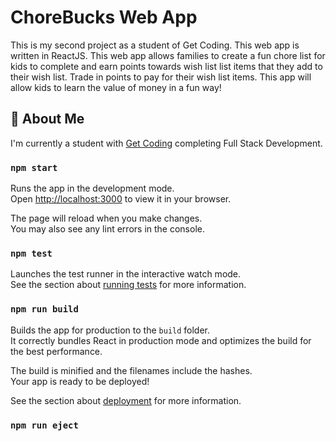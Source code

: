 # ChoreBucks Web App

This is my second project as a student of Get Coding. This web app is written in ReactJS.
This web app allows families to create a fun chore list for kids to complete and earn points towards wish list list items that they add to their wish list. Trade in points to pay for their wish list items. This app will allow kids to learn the value of money in a fun way!

## 🚀 About Me
I'm currently a student with [Get Coding](http://www.get-coding.ca) completing Full Stack Development.

### `npm start`

Runs the app in the development mode.\
Open [http://localhost:3000](http://localhost:3000) to view it in your browser.

The page will reload when you make changes.\
You may also see any lint errors in the console.

### `npm test`

Launches the test runner in the interactive watch mode.\
See the section about [running tests](https://facebook.github.io/create-react-app/docs/running-tests) for more information.

### `npm run build`

Builds the app for production to the `build` folder.\
It correctly bundles React in production mode and optimizes the build for the best performance.

The build is minified and the filenames include the hashes.\
Your app is ready to be deployed!

See the section about [deployment](https://facebook.github.io/create-react-app/docs/deployment) for more information.

### `npm run eject`


